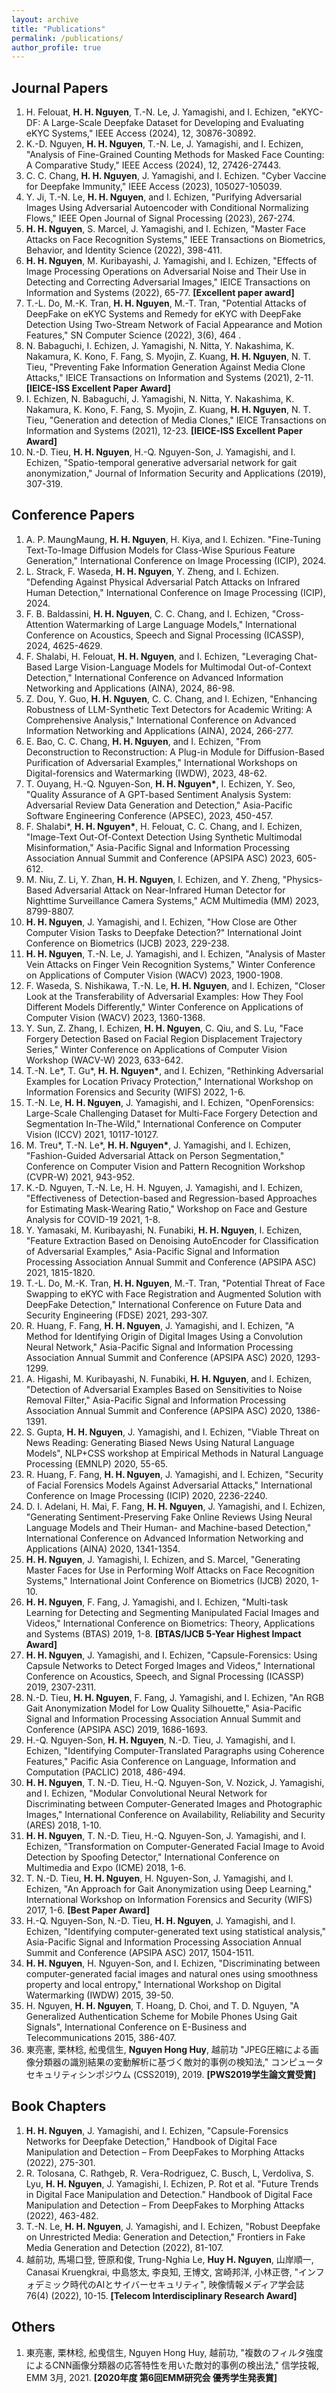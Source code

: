 ```yaml
---
layout: archive
title: "Publications"
permalink: /publications/
author_profile: true
---
```


## Journal Papers
1. H. Felouat, **H. H. Nguyen**, T.-N. Le, J. Yamagishi, and I. Echizen, "eKYC-DF: A Large-Scale Deepfake Dataset for Developing and Evaluating eKYC Systems," IEEE Access (2024), 12, 30876-30892.
1. K.-D. Nguyen, **H. H. Nguyen**, T.-N. Le, J. Yamagishi, and I. Echizen, "Analysis of Fine-Grained Counting Methods for Masked Face Counting: A Comparative Study," IEEE Access (2024), 12, 27426-27443.
1. C. C. Chang, **H. H. Nguyen**, J. Yamagishi, and I. Echizen. "Cyber Vaccine for Deepfake Immunity," IEEE Access (2023), 105027-105039.
1. Y. Ji, T.-N. Le, **H. H. Nguyen**, and I. Echizen, "Purifying Adversarial Images Using Adversarial Autoencoder with Conditional Normalizing Flows,"
IEEE Open Journal of Signal Processing (2023), 267-274.
1. **H. H. Nguyen**, S. Marcel, J. Yamagishi, and I. Echizen, "Master Face Attacks on Face Recognition Systems," IEEE Transactions on Biometrics, Behavior, and Identity Science (2022), 398-411.
1. **H. H. Nguyen**, M. Kuribayashi, J. Yamagishi, and I. Echizen, "Effects of Image Processing Operations on Adversarial Noise and Their Use in Detecting and Correcting Adversarial Images," IEICE Transactions on Information and Systems (2022), 65-77. **[Excellent paper award]**
1. T.-L. Do, M.-K. Tran, **H. H. Nguyen**, M.-T. Tran, "Potential Attacks of DeepFake on eKYC Systems and Remedy for eKYC with DeepFake Detection Using Two-Stream Network of Facial Appearance and Motion Features," SN Computer Science (2022), 3(6), 464 .
1. N. Babaguchi, I. Echizen, J. Yamagishi, N. Nitta, Y. Nakashima, K. Nakamura, K. Kono, F. Fang, S. Myojin, Z. Kuang, **H. H. Nguyen**, N. T. Tieu, "Preventing Fake Information Generation Against Media Clone Attacks," IEICE Transactions on Information and Systems (2021), 2-11. **[IEICE-ISS Excellent Paper Award]**
1. I. Echizen, N. Babaguchi, J. Yamagishi, N. Nitta, Y. Nakashima, K. Nakamura, K. Kono, F. Fang, S. Myojin, Z. Kuang, **H. H. Nguyen**, N. T. Tieu, "Generation and detection of Media Clones," IEICE Transactions on Information and Systems (2021), 12-23. **[IEICE-ISS Excellent Paper Award]**
1. N.-D. Tieu, **H. H. Nguyen**, H.-Q. Nguyen-Son, J. Yamagishi, and I. Echizen, "Spatio-temporal generative adversarial network for gait anonymization," Journal of Information Security and Applications (2019), 307-319.


## Conference Papers
1. A. P. MaungMaung, **H. H. Nguyen**, H. Kiya, and I. Echizen. "Fine-Tuning Text-To-Image Diffusion Models for Class-Wise Spurious Feature Generation," International Conference on Image Processing (ICIP), 2024.
1. L. Strack, F. Waseda, **H. H. Nguyen**, Y. Zheng, and I. Echizen. "Defending Against Physical Adversarial Patch Attacks on Infrared Human Detection," International Conference on Image Processing (ICIP), 2024.
1. F. B. Baldassini, **H. H. Nguyen**, C. C. Chang, and I. Echizen, "Cross-Attention Watermarking of Large Language Models," International Conference on Acoustics, Speech and Signal Processing (ICASSP), 2024, 4625-4629.
1. F. Shalabi, H. Felouat, **H. H. Nguyen**, and I. Echizen, "Leveraging Chat-Based Large Vision-Language Models for Multimodal Out-of-Context Detection," International Conference on Advanced Information Networking and Applications (AINA), 2024, 86-98.
1. Z. Dou, Y. Guo, **H. H. Nguyen**, C. C. Chang, and I. Echizen, "Enhancing Robustness of LLM-Synthetic Text Detectors for Academic Writing: A Comprehensive Analysis," International Conference on Advanced Information Networking and Applications (AINA), 2024, 266-277.
1. E. Bao, C. C. Chang, **H. H. Nguyen**, and I. Echizen, "From Deconstruction to Reconstruction: A Plug-in Module for Diffusion-Based Purification of Adversarial Examples," International Workshops on Digital-forensics and Watermarking (IWDW), 2023, 48-62.
1. T. Ouyang, H.-Q. Nguyen-Son, **H. H. Nguyen\***, I. Echizen, Y. Seo, "Quality Assurance of A GPT-based Sentiment Analysis System: Adversarial Review Data Generation and Detection," Asia-Pacific Software Engineering Conference (APSEC), 2023, 450-457.
1. F. Shalabi\*, **H. H. Nguyen\***, H. Felouat, C. C. Chang, and I. Echizen, "Image-Text Out-Of-Context Detection Using Synthetic Multimodal Misinformation," Asia-Pacific Signal and Information Processing Association Annual Summit and Conference (APSIPA ASC) 2023, 605-612.
1. M. Niu, Z. Li, Y. Zhan, **H. H. Nguyen**, I. Echizen, and Y. Zheng, "Physics-Based Adversarial Attack on Near-Infrared Human Detector for Nighttime Surveillance Camera Systems," ACM Multimedia (MM) 2023, 8799-8807.
1. **H. H. Nguyen**, J. Yamagishi, and I. Echizen, "How Close are Other Computer Vision Tasks to Deepfake Detection?" International Joint Conference on Biometrics (IJCB) 2023, 229-238.
1. **H. H. Nguyen**, T.-N. Le, J. Yamagishi, and I. Echizen, "Analysis of Master Vein Attacks on Finger Vein Recognition Systems," Winter Conference on Applications of Computer Vision (WACV) 2023, 1900-1908.
1. F. Waseda, S. Nishikawa, T.-N. Le, **H. H. Nguyen**, and I. Echizen, "Closer Look at the Transferability of Adversarial Examples: How They Fool Different Models Differently," Winter Conference on Applications of Computer Vision (WACV) 2023, 1360-1368.
1. Y. Sun, Z. Zhang, I. Echizen, **H. H. Nguyen**, C. Qiu, and S. Lu, "Face Forgery Detection Based on Facial Region Displacement Trajectory Series,"  Winter Conference on Applications of Computer Vision Workshop (WACV-W) 2023, 633-642.
1. T.-N. Le\*, T. Gu\*, **H. H. Nguyen\***, and I. Echizen, "Rethinking Adversarial Examples for Location Privacy Protection," International Workshop on Information Forensics and Security (WIFS) 2022, 1-6.
1. T.-N. Le, **H. H. Nguyen**, J. Yamagishi, and I. Echizen, "OpenForensics: Large-Scale Challenging Dataset for Multi-Face Forgery Detection and Segmentation In-The-Wild," International Conference on Computer Vision (ICCV) 2021, 10117-10127.
1. M. Treu\*, T.-N. Le\*, **H. H. Nguyen\***, J. Yamagishi, and I. Echizen, "Fashion-Guided Adversarial Attack on Person Segmentation," Conference on Computer Vision and Pattern Recognition Workshop (CVPR-W) 2021, 943-952.
1. K.-D. Nguyen, T.-N. Le, H. H. Nguyen, J. Yamagishi, and I. Echizen, "Effectiveness of Detection-based and Regression-based Approaches for Estimating Mask-Wearing Ratio," Workshop on Face and Gesture Analysis for COVID-19 2021, 1-8.
1. Y. Yamasaki, M. Kuribayashi, N. Funabiki, **H. H. Nguyen**, I. Echizen, "Feature Extraction Based on Denoising AutoEncoder for Classification of Adversarial Examples," Asia-Pacific Signal and Information Processing Association Annual Summit and Conference (APSIPA ASC) 2021, 1815-1820.
1. T.-L. Do, M.-K. Tran, **H. H. Nguyen**, M.-T. Tran, "Potential Threat of Face Swapping to eKYC with Face Registration and Augmented Solution with DeepFake Detection," International Conference on Future Data and Security Engineering (FDSE) 2021, 293-307.
1. R. Huang, F. Fang, **H. H. Nguyen**, J. Yamagishi, and I. Echizen, "A Method for Identifying Origin of Digital Images Using a Convolution Neural Network," Asia-Pacific Signal and Information Processing Association Annual Summit and Conference (APSIPA ASC) 2020, 1293-1299.
1. A. Higashi, M. Kuribayashi, N. Funabiki, **H. H. Nguyen**, and I. Echizen, "Detection of Adversarial Examples Based on Sensitivities to Noise Removal Filter," Asia-Pacific Signal and Information Processing Association Annual Summit and Conference (APSIPA ASC) 2020, 1386-1391.
1. S. Gupta, **H. H. Nguyen**, J. Yamagishi, and I. Echizen, "Viable Threat on News Reading: Generating Biased News Using Natural Language Models", NLP+CSS workshop at Empirical Methods in Natural Language Processing (EMNLP) 2020, 55-65.
1. R. Huang, F. Fang, **H. H. Nguyen**, J. Yamagishi, and I. Echizen, "Security of Facial Forensics Models Against Adversarial Attacks," International Conference on Image Processing (ICIP) 2020, 2236-2240.
1. D. I. Adelani, H. Mai, F. Fang, **H. H. Nguyen**, J. Yamagishi, and I. Echizen, "Generating Sentiment-Preserving Fake Online Reviews Using Neural Language Models and Their Human- and Machine-based Detection," International Conference on Advanced Information Networking and Applications (AINA) 2020, 1341-1354.
1. **H. H. Nguyen**, J. Yamagishi, I. Echizen, and S. Marcel, "Generating Master Faces for Use in Performing Wolf Attacks on Face Recognition Systems," International Joint Conference on Biometrics (IJCB) 2020, 1-10.
1. **H. H. Nguyen**, F. Fang, J. Yamagishi, and I. Echizen, "Multi-task Learning for Detecting and Segmenting Manipulated Facial Images and Videos," International Conference on Biometrics: Theory, Applications and Systems (BTAS) 2019, 1-8. **[BTAS/IJCB 5-Year Highest Impact Award]**
1. **H. H. Nguyen**, J. Yamagishi, and I. Echizen, "Capsule-Forensics: Using Capsule Networks to Detect Forged Images and Videos," International Conference on Acoustics, Speech, and Signal Processing (ICASSP) 2019, 2307-2311.
1. N.-D. Tieu, **H. H. Nguyen**, F. Fang, J. Yamagishi, and I. Echizen, "An RGB Gait Anonymization Model for Low Quality Silhouette," Asia-Pacific Signal and Information Processing Association Annual Summit and Conference (APSIPA ASC) 2019, 1686-1693.
1. H.-Q. Nguyen-Son, **H. H. Nguyen**, N.-D. Tieu, J. Yamagishi, and I. Echizen, "Identifying Computer-Translated Paragraphs using Coherence Features," Pacific Asia Conference on Language, Information and Computation (PACLIC) 2018, 486-494.
1. **H. H. Nguyen**, T. N.-D. Tieu, H.-Q. Nguyen-Son, V. Nozick, J. Yamagishi, and I. Echizen, "Modular Convolutional Neural Network for Discriminating between Computer-Generated Images and Photographic Images," International Conference on Availability, Reliability and Security (ARES) 2018, 1-10.
1. **H. H. Nguyen**, T. N.-D. Tieu, H.-Q. Nguyen-Son, J. Yamagishi, and I. Echizen, "Transformation on Computer-Generated Facial Image to Avoid Detection by Spoofing Detector," International Conference on Multimedia and Expo (ICME) 2018, 1-6.
1. T. N.-D. Tieu, **H. H. Nguyen**, H. Nguyen-Son, J. Yamagishi, and I. Echizen, "An Approach for Gait Anonymization using Deep Learning," International Workshop on Information Forensics and Security (WIFS) 2017, 1-6. **[Best Paper Award]**
1. H.-Q. Nguyen-Son, N.-D. Tieu, **H. H. Nguyen**, J. Yamagishi, and I. Echizen, "Identifying computer-generated text using statistical analysis," Asia-Pacific Signal and Information Processing Association Annual Summit and Conference (APSIPA ASC) 2017, 1504-1511.
1. **H. H. Nguyen**, H. Nguyen-Son, and I. Echizen, "Discriminating between computer-generated facial images and natural ones using smoothness property and local entropy," International Workshop on Digital Watermarking (IWDW) 2015, 39-50.
1. H. Nguyen, **H. H. Nguyen**, T. Hoang, D. Choi, and T. D. Nguyen, "A Generalized Authentication Scheme for Mobile Phones Using Gait Signals", International Conference on E-Business and Telecommunications 2015, 386-407.
1. 東亮憲, 栗林稔, 舩曵信生, **Nguyen Hong Huy**, 越前功 "JPEG圧縮による画像分類器の識別結果の変動解析に基づく敵対的事例の検知法," コンピュータセキュリティシンポジウム (CSS2019), 2019. **[PWS2019学生論文賞受賞]**



## Book Chapters
1. **H. H. Nguyen**, J. Yamagishi, and I. Echizen, "Capsule-Forensics Networks for Deepfake Detection," Handbook of Digital Face Manipulation and Detection – From DeepFakes to Morphing Attacks (2022), 275-301.
1. R. Tolosana, C. Rathgeb, R. Vera-Rodriguez, C. Busch, L, Verdoliva, S. Lyu, **H. H. Nguyen**, J. Yamagishi, I. Echizen, P. Rot et al. "Future Trends in Digital Face Manipulation and Detection." Handbook of Digital Face Manipulation and Detection – From DeepFakes to Morphing Attacks (2022), 463-482.
1. T.-N. Le, **H. H. Nguyen**, J. Yamagishi, and I. Echizen, "Robust Deepfake on Unrestricted Media: Generation and Detection," Frontiers in Fake Media Generation and Detection (2022), 81-107.
1. 越前功, 馬場口登, 笹原和俊, Trung-Nghia Le, **Huy H. Nguyen**, 山岸順一, Canasai Kruengkrai, 中島悠太, 李良知, 王博文, 宮崎邦洋, 小林正啓, "インフォデミック時代のAIとサイバーセキュリティ", 映像情報メディア学会誌76(4) (2022), 10-15. **[Telecom Interdisciplinary Research Award]**

## Others
1. 東亮憲, 栗林稔, 舩曵信生, Nguyen Hong Huy, 越前功, "複数のフィルタ強度によるCNN画像分類器の応答特性を用いた敵対的事例の検出法," 信学技報, EMM 3月, 2021. **[2020年度 第6回EMM研究会 優秀学生発表賞]**


